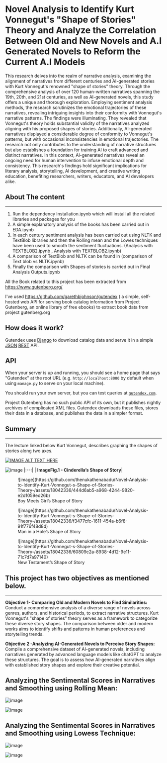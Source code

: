 # Novel Analysis to Identify Kurt Vonnegut's "Shape of Stories" Theory and Analyze the Correlation Between Old and New Novels and A.I Generated Novels to Reform the Current A.I Models

This research delves into the realm of narrative analysis, examining the alignment of narratives from different centuries and AI-generated stories with Kurt Vonnegut's renowned "shape of stories" theory. Through the comprehensive analysis of over 120 human-written narratives spanning the 19th, 20th, and 21st centuries, as well as AI-generated novels, this study offers a unique and thorough exploration. Employing sentiment analysis methods, the research scrutinizes the emotional trajectories of these narratives, revealing intriguing insights into their conformity with Vonnegut's narrative patterns. The findings were illuminating. They revealed that Vonnegut's theory holds substantial validity of the narratives analyzed aligning with his proposed shapes of stories. Additionally, AI-generated narratives displayed a considerable degree of conformity to Vonnegut's patterns, but with occasional inconsistencies in emotional trajectories. The research not only contributes to the understanding of narrative structures but also establishes a foundation for training AI to craft advanced and distinct narratives. In this context, AI-generated narratives reveal an ongoing need for human intervention to infuse emotional depth and consistency. This research's findings hold significant implications for literary analysis, storytelling, AI development, and creative writing education, benefiting researchers, writers, educators, and AI developers alike.


## About The content 
--------------------
1. Run the dependency Installation.ipynb which will install all the related libraries and packages for you
2. A simple explanatory analysis of the books has been carried out in EDA.ipynb
3. In each century sentiment analysis has been carried out using NLTK and TextBlob libraries and then the Rolling mean and the Lowes techniques have been used to smooth the sentiment fluctuations. (Analysis with TEXTBLOB2.ipynb , Analysis with TEXTBLOB2.ipynb)
4. A comparison of TextBlob and NLTK can be found in (comparison of Text blob vs NLTK.ipynb)
5. Finally the comparison with Shapes of stories is carried out in Final Analysis Outputs.ipynb


All the Book related to this project has been extracted from https://www.gutenberg.org/

I've used https://github.com/garethbjohnson/gutendex ( a simple, self-hosted web API for serving book catalog information from Project Gutenberg, an online library of free ebooks)
to extract book data from project gutenberg.org

How does it work?
-----------------

Gutendex uses [Django](https://www.djangoproject.com) to download catalog data and serve it in a
simple [JSON](http://json.org) [REST](https://en.wikipedia.org/wiki/Representational_state_transfer)
API.

API
---

When your server is up and running, you should see a home page that says "Gutendex" at the root URL
(e.g. `http://localhost:8000` by default when using `manage.py` to serve on your local machine).

You should run your own server, but you can test queries at [`gutendex.com`](http://gutendex.com).


Project Gutenberg has no such public API of its own, but it publishes nightly archives of
complicated XML files. Gutendex downloads these files, stores their data in a database, and
publishes the data in a simpler format.


## Summary
----------
The lecture linked below Kurt Vonnegut, describes graphing the shapes of stories along two axes.

[![IMAGE ALT TEXT HERE](https://img.youtube.com/vi/oP3c1h8v2ZQ/0.jpg)](https://www.youtube.com/watch?v=oP3c1h8v2ZQ)


  ![image](https://github.com/thenukathenabadu/Novel-Analysis-to-Identify-Kurt-Vonnegut-s-Shape-of-Stories-Theory-/assets/18042336/f653195c-b068-479f-860f-624892eec938)
  |:--:|
  | <b>ImageFig.1 - Cinderella’s Shape of Story</b>|

<figure>
  ![image](https://github.com/thenukathenabadu/Novel-Analysis-to-Identify-Kurt-Vonnegut-s-Shape-of-Stories-Theory-/assets/18042336/444d6ab5-a968-4244-9820-e2d1059ed26b)
  <figcaption>Boy Meets Girl’s Shape of Story</figcaption>
</figure>

<figure>
 ![image](https://github.com/thenukathenabadu/Novel-Analysis-to-Identify-Kurt-Vonnegut-s-Shape-of-Stories-Theory-/assets/18042336/f3477cfc-1611-454a-b6f8-91f776f48d8d)
  <figcaption>Man in a Hole’s Shape of Story </figcaption>
</figure>

<figure>
 ![image](https://github.com/thenukathenabadu/Novel-Analysis-to-Identify-Kurt-Vonnegut-s-Shape-of-Stories-Theory-/assets/18042336/60809c2a-8938-4d12-9e11-71c7d7a97140)
  <figcaption>New Testament’s Shape of Story </figcaption>
</figure>


## This project has two objectives as mentioned below.
----
**Objective 1- Comparing Old and Modern Novels to Find Similarities:**
Conduct a comprehensive analysis of a diverse range of novels across genres, authors, and historical periods, to extract narrative structures. Kurt Vonnegut's "shape of stories" theory serves as a framework to categorize these diverse story shapes. The comparison between older and modern works aims to identify shifts and patterns in human preferences and storytelling trends. 

**Objective 2 -Analyzing AI-Generated Novels to Perceive Story Shapes:**
Compile a comprehensive dataset of AI-generated novels, including narratives generated by advanced language models like chatGPT to analyze these structures. The goal is to assess how AI-generated narratives align with established story shapes and explore their creative potential. 

## Analyzing the Sentimental Scores in Narratives and Smoothing using Rolling Mean:

![image](https://github.com/thenukathenabadu/Novel-Analysis-to-Identify-Kurt-Vonnegut-s-Shape-of-Stories-Theory-/assets/18042336/03f139fb-a019-4302-be96-ab42dafbd6e7)

![image](https://github.com/thenukathenabadu/Novel-Analysis-to-Identify-Kurt-Vonnegut-s-Shape-of-Stories-Theory-/assets/18042336/78d16896-07a1-4cce-bf76-1a0c29e926f2)

## Analyzing the Sentimental Scores in Narratives and Smoothing using Lowess Technique:

![image](https://github.com/thenukathenabadu/Novel-Analysis-to-Identify-Kurt-Vonnegut-s-Shape-of-Stories-Theory-/assets/18042336/7bfa9f7c-b968-40c4-9712-62946c434b30)

![image](https://github.com/thenukathenabadu/Novel-Analysis-to-Identify-Kurt-Vonnegut-s-Shape-of-Stories-Theory-/assets/18042336/12c40b75-0898-4422-8fe6-50c74afe67e7)







